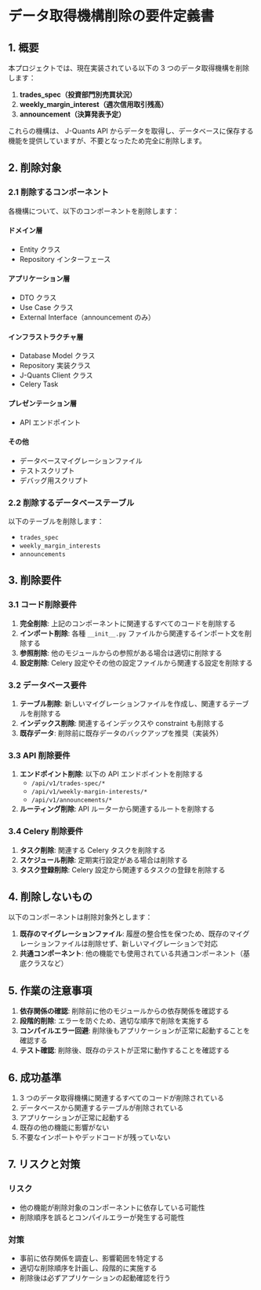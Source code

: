 # データ取得機構削除の要件定義書

## 1. 概要

本プロジェクトでは、現在実装されている以下の 3 つのデータ取得機構を削除します：

1. **trades_spec（投資部門別売買状況）**
2. **weekly_margin_interest（週次信用取引残高）**
3. **announcement（決算発表予定）**

これらの機構は、 J-Quants API からデータを取得し、データベースに保存する機能を提供していますが、不要となったため完全に削除します。

## 2. 削除対象

### 2.1 削除するコンポーネント

各機構について、以下のコンポーネントを削除します：

#### ドメイン層
- Entity クラス
- Repository インターフェース

#### アプリケーション層
- DTO クラス
- Use Case クラス
- External Interface（announcement のみ）

#### インフラストラクチャ層
- Database Model クラス
- Repository 実装クラス
- J-Quants Client クラス
- Celery Task

#### プレゼンテーション層
- API エンドポイント

#### その他
- データベースマイグレーションファイル
- テストスクリプト
- デバッグ用スクリプト

### 2.2 削除するデータベーステーブル

以下のテーブルを削除します：
- `trades_spec`
- `weekly_margin_interests`
- `announcements`

## 3. 削除要件

### 3.1 コード削除要件

1. **完全削除**: 上記のコンポーネントに関連するすべてのコードを削除する
2. **インポート削除**: 各種 `__init__.py` ファイルから関連するインポート文を削除する
3. **参照削除**: 他のモジュールからの参照がある場合は適切に削除する
4. **設定削除**: Celery 設定やその他の設定ファイルから関連する設定を削除する

### 3.2 データベース要件

1. **テーブル削除**: 新しいマイグレーションファイルを作成し、関連するテーブルを削除する
2. **インデックス削除**: 関連するインデックスや constraint も削除する
3. **既存データ**: 削除前に既存データのバックアップを推奨（実装外）

### 3.3 API 削除要件

1. **エンドポイント削除**: 以下の API エンドポイントを削除する
   - `/api/v1/trades-spec/*`
   - `/api/v1/weekly-margin-interests/*`
   - `/api/v1/announcements/*`
2. **ルーティング削除**: API ルーターから関連するルートを削除する

### 3.4 Celery 削除要件

1. **タスク削除**: 関連する Celery タスクを削除する
2. **スケジュール削除**: 定期実行設定がある場合は削除する
3. **タスク登録削除**: Celery 設定から関連するタスクの登録を削除する

## 4. 削除しないもの

以下のコンポーネントは削除対象外とします：

1. **既存のマイグレーションファイル**: 履歴の整合性を保つため、既存のマイグレーションファイルは削除せず、新しいマイグレーションで対応
2. **共通コンポーネント**: 他の機能でも使用されている共通コンポーネント（基底クラスなど）

## 5. 作業の注意事項

1. **依存関係の確認**: 削除前に他のモジュールからの依存関係を確認する
2. **段階的削除**: エラーを防ぐため、適切な順序で削除を実施する
3. **コンパイルエラー回避**: 削除後もアプリケーションが正常に起動することを確認する
4. **テスト確認**: 削除後、既存のテストが正常に動作することを確認する

## 6. 成功基準

1. 3 つのデータ取得機構に関連するすべてのコードが削除されている
2. データベースから関連するテーブルが削除されている
3. アプリケーションが正常に起動する
4. 既存の他の機能に影響がない
5. 不要なインポートやデッドコードが残っていない

## 7. リスクと対策

### リスク
- 他の機能が削除対象のコンポーネントに依存している可能性
- 削除順序を誤るとコンパイルエラーが発生する可能性

### 対策
- 事前に依存関係を調査し、影響範囲を特定する
- 適切な削除順序を計画し、段階的に実施する
- 削除後は必ずアプリケーションの起動確認を行う